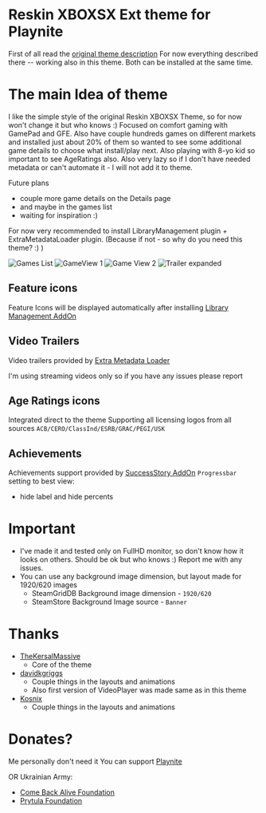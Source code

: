 # Reskin XBOXSX Ext theme for Playnite

First of all read the [original theme description](https://github.com/TheKersalMassive/ReskinXBOXSX)
For now everything described there -- working also in this theme.
Both can be installed at the same time.

# The main Idea of theme
I like the simple style of the original Reskin XBOXSX Theme, so for now won't change it but who knows :)
Focused on comfort gaming with GamePad and GFE.
Also have couple hundreds games on different markets and installed just about 20% of them so wanted to see some additional game details to choose what install/play next.
Also playing with 8-yo kid so important to see AgeRatings also.
Also very lazy so if I don't have needed metadata or can't automate it - I will not add it to theme.

Future plans
- couple more game details on the Details page
- and maybe in the games list
- waiting for inspiration :)

For now very recommended to install LibraryManagement plugin + ExtraMetadataLoader plugin.
(Because if not - so why do you need this theme? :) ) 

![Games List](https://raw.githubusercontent.com/Dukobpa3/Duk_FST_Packed_0/master/Media/screenshot_01.png)
![GameView 1](https://raw.githubusercontent.com/Dukobpa3/Duk_FST_Packed_0/master/Media/screenshot_02.png)
![Game View 2](https://raw.githubusercontent.com/Dukobpa3/Duk_FST_Packed_0/master/Media/screenshot_03.png)
![Trailer expanded](https://raw.githubusercontent.com/Dukobpa3/Duk_FST_Packed_0/master/Media/screenshot_04.png)

## Feature icons
Feature Icons will be displayed automatically after installing [Library Management AddOn](https://github.com/Lacro59/playnite-librarymanagement-plugin) 

## Video Trailers
Video trailers provided by [Extra Metadata Loader](https://github.com/darklinkpower/PlayniteExtensionsCollection/wiki/Extra-Metadata-Loader)

I'm using streaming videos only so if you have any issues please report

## Age Ratings icons
Integrated direct to the theme
Supporting all licensing logos from all sources `ACB/CERO/ClassInd/ESRB/GRAC/PEGI/USK`

## Achievements
Achievements support provided by [SuccessStory AddOn](https://github.com/Lacro59/playnite-successstory-plugin/wiki)
`Progressbar` setting to best view:
- hide label and hide percents

# Important
- I've made it and tested only on FullHD monitor, so don't know how it looks on others. Should be ok but who knows :) Report me with any issues.
- You can use any background image dimension, but layout made for 1920/620 images
  - SteamGridDB Background image dimension - `1920/620`
  - SteamStore Background Image source - `Banner`

# Thanks
- [TheKersalMassive](https://github.com/TheKersalMassive/ReskinXBOXSX)
  - Core of the theme
- [davidkgriggs](https://github.com/davidkgriggs/PlayniteModernUI)
  - Couple things in the layouts and animations
  - Also first version of VideoPlayer was made same as in this theme 
- [Kosnix](https://github.com/Kosnix/PS5Like)
  - Couple things in the layouts and animations

# Donates?
Me personally don't need it
You can support [Playnite](https://www.patreon.com/playnite)

OR Ukrainian Army:
- [Come Back Alive Foundation](https://savelife.in.ua/en/donate-en/#donate-army-card-monthly)
- [Prytula Foundation](https://prytulafoundation.org/en/home/support_page)
